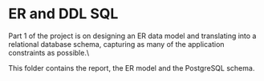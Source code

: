 ER and DDL SQL
==============

Part 1 of the project is on designing an ER data model and translating into a relational database schema, capturing as many of the application constraints as possible.\

This folder contains the report, the ER model and the PostgreSQL schema.
